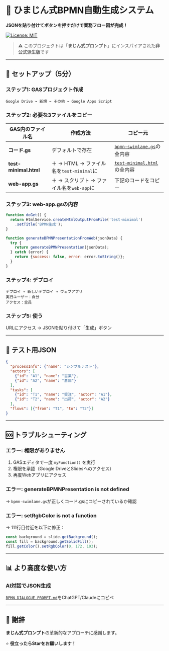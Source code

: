 # 🎯 ひまじん式BPMN自動生成システム

**JSONを貼り付けてボタンを押すだけで業務フロー図が完成！**

[![License: MIT](https://img.shields.io/badge/License-MIT-yellow.svg)](https://opensource.org/licenses/MIT)

> ⚠️ このプロジェクトは「**まじん式プロンプト**」にインスパイアされた**非公式派生版**です

---

## 🚀 セットアップ（5分）

### ステップ1: GASプロジェクト作成
```
Google Drive → 新規 → その他 → Google Apps Script
```

### ステップ2: 必要な3ファイルをコピー

| GAS内のファイル名 | 作成方法 | コピー元 |
|------------------|---------|---------|
| **コード.gs** | デフォルトで存在 | [`bpmn-swimlane.gs`](./bpmn-swimlane.gs)の全内容 |
| **test-minimal.html** | ＋ → HTML → ファイル名を`test-minimal`に | [`test-minimal.html`](./test-minimal.html)の全内容 |
| **web-app.gs** | ＋ → スクリプト → ファイル名を`web-app`に | 下記のコードをコピー |

### ステップ3: web-app.gsの内容
```javascript
function doGet() {
  return HtmlService.createHtmlOutputFromFile('test-minimal')
    .setTitle('BPMN生成');
}

function generateBPMNPresentationFromWeb(jsonData) {
  try {
    return generateBPMNPresentation(jsonData);
  } catch (error) {
    return {success: false, error: error.toString()};
  }
}
```

### ステップ4: デプロイ
```
デプロイ → 新しいデプロイ → ウェブアプリ
実行ユーザー：自分
アクセス：全員
```

### ステップ5: 使う
URLにアクセス → JSONを貼り付けて「生成」ボタン

---

## 📝 テスト用JSON

```json
{
  "processInfo": {"name": "シンプルテスト"},
  "actors": [
    {"id": "A1", "name": "営業"},
    {"id": "A2", "name": "倉庫"}
  ],
  "tasks": [
    {"id": "T1", "name": "受注", "actor": "A1"},
    {"id": "T2", "name": "出荷", "actor": "A2"}
  ],
  "flows": [{"from": "T1", "to": "T2"}]
}
```

---

## 🆘 トラブルシューティング

### エラー: 権限がありません
1. GASエディタで一度 `myFunction()` を実行
2. 権限を承認（Google DriveとSlidesへのアクセス）
3. 再度Webアプリにアクセス

### エラー: generateBPMNPresentation is not defined
→ `bpmn-swimlane.gs`が正しくコード.gsにコピーされているか確認

### エラー: setRgbColor is not a function
→ 111行目付近を以下に修正：
```javascript
const background = slide.getBackground();
const fill = background.getSolidFill();
fill.getColor().setRgbColor(0, 172, 193);
```

---

## 📊 より高度な使い方

### AI対話でJSON生成
[`BPMN_DIALOGUE_PROMPT.md`](./BPMN_DIALOGUE_PROMPT.md)をChatGPT/Claudeにコピペ

---

## 🙏 謝辞

**まじん式プロンプト**の革新的なアプローチに感謝します。

⭐ **役立ったらStarをお願いします！**